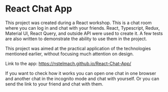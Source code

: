 # React Chat App

This project was created during a React workshop. This is a chat room where you can log in and chat with your friends.
React, Typescript, Redux, Material UI, React Query, and outside API were used to create it. A few tests are also written
to demonstrate the ability to use them in the project.

This project was aimed at the practical application of the technologies mentioned earlier, without focusing much
attention on design.

Link to the app: https://nstelmach.github.io/React-Chat-App/

If you want to check how it works you can open one chat in one browser and another chat in the incognito mode and chat
with yourself. Or you can send the link to your friend and chat with them.